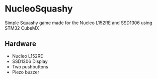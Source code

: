 # NucleoSquashy

Simple Squashy game made for the Nucleo L152RE and SSD1306 using STM32 CubeMX

## Hardware

* Nucleo L152RE
* SSD1306 Display
* Two pushbuttons
* Piezo buzzer
